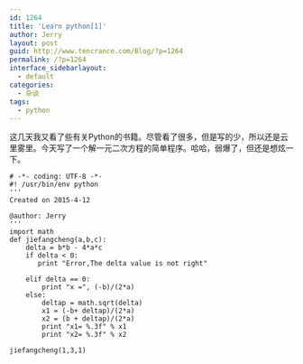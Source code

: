 ```yaml
---
id: 1264
title: 'Learn python[1]'
author: Jerry
layout: post
guid: http://www.tencrance.com/Blog/?p=1264
permalink: /?p=1264
interface_sidebarlayout:
  - default
categories:
  - 杂谈
tags:
  - python
---
```

这几天我又看了些有关Python的书籍。尽管看了很多，但是写的少，所以还是云里雾里。今天写了一个解一元二次方程的简单程序。哈哈，弱爆了，但还是想炫一下。

    # -*- coding: UTF-8 -*-
    #! /usr/bin/env python
    '''
    Created on 2015-4-12
    
    @author: Jerry
    '''
    import math
    def jiefangcheng(a,b,c):
        delta = b*b - 4*a*c
        if delta < 0:
           print "Error,The delta value is not right"       
    
        elif delta == 0:
            print "x =", (-b)/(2*a)
        else:
            deltap = math.sqrt(delta)
            x1 = (-b+ deltap)/(2*a)
            x2 = (b + deltap)/(2*a)
            print "x1= %.3f" % x1
            print "x2= %.3f" % x2
    
    jiefangcheng(1,3,1)